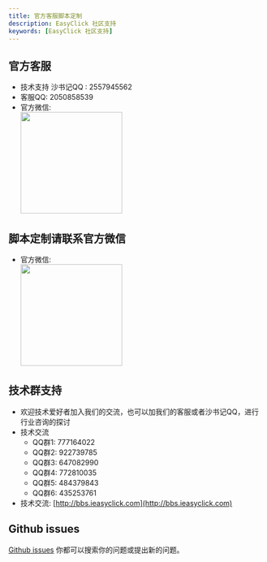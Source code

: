 ```yaml
---
title: 官方客服脚本定制 
description: EasyClick 社区支持 
keywords: [EasyClick 社区支持]
---
```


## 官方客服
- 技术支持 沙书记QQ : 2557945562
- 客服QQ: 2050858539
- 官方微信:<br/>
  <img src="/img/wx2.png" width="200px"/>


## 脚本定制请联系官方微信
- 官方微信:<br/>
  <img src="/img/wx2.png" width="200px"/>


## 技术群支持

- 欢迎技术爱好者加入我们的交流，也可以加我们的客服或者沙书记QQ，进行行业咨询的探讨
- 技术交流
    - QQ群1: 777164022
    - QQ群2: 922739785
    - QQ群3: 647082990
    - QQ群4: 772810035
    - QQ群5: 484379843
    - QQ群6: 435253761
- 技术交流:
  [http://bbs.ieasyclick.com](http://bbs.ieasyclick.com)

## Github issues

[Github issues](https://github.com/easy-click/easyclick-libs) 你都可以搜索你的问题或提出新的问题。



